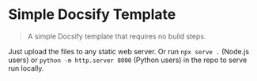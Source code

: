 # Simple Docsify Template

> A simple Docsify template that requires no build steps.

Just upload the files to any static web server. Or run `npx serve .` (Node.js users) or `python -m http.server 8000` (Python users) in the repo to serve run locally.
